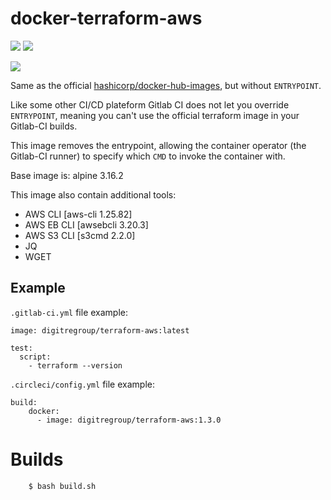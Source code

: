 # docker-terraform-aws

[![](https://images.microbadger.com/badges/version/digitregroup/terraform-aws.svg)](https://hub.docker.com/repository/docker/digitregroup/terraform-aws)
[![](https://images.microbadger.com/badges/image/digitregroup/terraform-aws.svg)](https://hub.docker.com/repository/docker/digitregroup/terraform-aws)

[![](https://dockeri.co/image/digitregroup/terraform-aws)](https://hub.docker.com/r/digitregroup/terraform-aws)

Same as the official [hashicorp/docker-hub-images](https://github.com/hashicorp/docker-hub-images), but without `ENTRYPOINT`.

Like some other CI/CD plateform Gitlab CI does not let you override `ENTRYPOINT`, meaning you can't use the official terraform image in your Gitlab-CI builds.

This image removes the entrypoint, allowing the container operator (the Gitlab-CI runner) to specify which `CMD` to invoke the container with.

Base image is: alpine 3.16.2

This image also contain additional tools:
 * AWS CLI [aws-cli 1.25.82]
 * AWS EB CLI [awsebcli 3.20.3]
 * AWS S3 CLI [s3cmd 2.2.0]
 * JQ
 * WGET

## Example

`.gitlab-ci.yml` file example:

    image: digitregroup/terraform-aws:latest

    test:
      script:
        - terraform --version


`.circleci/config.yml` file example:

    build:
        docker:
          - image: digitregroup/terraform-aws:1.3.0


# Builds

```bash
    $ bash build.sh
```
